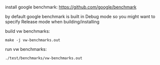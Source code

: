 install google benchmark: https://github.com/google/benchmark

by default google benchmark is built in Debug mode so you might want to specify Release mode when building/installing

build vw benchmarks:

```
make -j vw-benchmarks.out
```

run vw benchmarks:

```
./test/benchmarks/vw-benchmarks.out
```